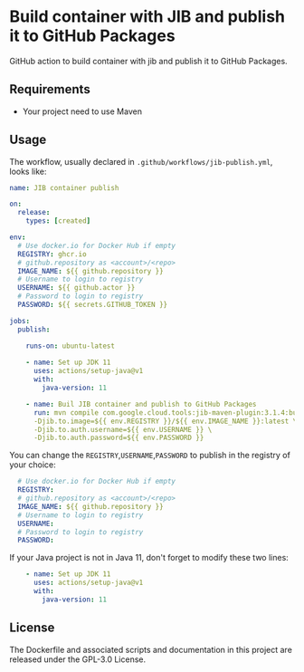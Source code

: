 # Build container with JIB and publish it to GitHub Packages 
GitHub action to build container with jib and publish it to GitHub Packages.

## Requirements
- Your project need to use Maven

## Usage

The workflow, usually declared in `.github/workflows/jib-publish.yml`, looks like:
```YAML
name: JIB container publish

on:
  release:
    types: [created]

env:
  # Use docker.io for Docker Hub if empty
  REGISTRY: ghcr.io
  # github.repository as <account>/<repo>
  IMAGE_NAME: ${{ github.repository }}
  # Username to login to registry
  USERNAME: ${{ github.actor }}
  # Password to login to registry
  PASSWORD: ${{ secrets.GITHUB_TOKEN }}

jobs:
  publish:

    runs-on: ubuntu-latest
    
    - name: Set up JDK 11
      uses: actions/setup-java@v1
      with:
        java-version: 11

    - name: Buil JIB container and publish to GitHub Packages
      run: mvn compile com.google.cloud.tools:jib-maven-plugin:3.1.4:build \
      -Djib.to.image=${{ env.REGISTRY }}/${{ env.IMAGE_NAME }}:latest \
      -Djib.to.auth.username=${{ env.USERNAME }} \
      -Djib.to.auth.password=${{ env.PASSWORD }}
```
You can change the `REGISTRY`,`USERNAME`,`PASSWORD` to publish in the registry of your choice:
```YAML
  # Use docker.io for Docker Hub if empty
  REGISTRY: 
  # github.repository as <account>/<repo>
  IMAGE_NAME: ${{ github.repository }}
  # Username to login to registry
  USERNAME: 
  # Password to login to registry
  PASSWORD: 
```

If your Java project is not in Java 11, don't forget to modify these two lines:
```YAML
    - name: Set up JDK 11
      uses: actions/setup-java@v1
      with:
        java-version: 11
```
## License
The Dockerfile and associated scripts and documentation in this project are released under the GPL-3.0 License.
